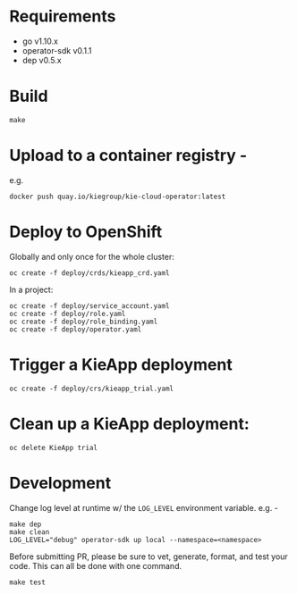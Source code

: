 # Requirements
 - go v1.10.x
 - operator-sdk v0.1.1
 - dep v0.5.x

# Build
```shell
make
```

# Upload to a container registry -
e.g.
```shell
docker push quay.io/kiegroup/kie-cloud-operator:latest
```

# Deploy to OpenShift
Globally and only once for the whole cluster:
```shell
oc create -f deploy/crds/kieapp_crd.yaml
```

In a project:
```shell
oc create -f deploy/service_account.yaml
oc create -f deploy/role.yaml
oc create -f deploy/role_binding.yaml
oc create -f deploy/operator.yaml
```

# Trigger a KieApp deployment
```shell
oc create -f deploy/crs/kieapp_trial.yaml
```

# Clean up a KieApp deployment:
```shell
oc delete KieApp trial
```

# Development

Change log level at runtime w/ the `LOG_LEVEL` environment variable. e.g. -

```shell
make dep
make clean
LOG_LEVEL="debug" operator-sdk up local --namespace=<namespace>
```

Before submitting PR, please be sure to vet, generate, format, and test your code. This can all be done with one command.
```shell
make test
```
